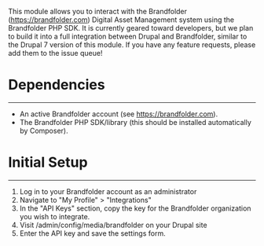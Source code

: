 This module allows you to interact with the Brandfolder
(https://brandfolder.com) Digital Asset Management system using the
Brandfolder PHP SDK. It is currently geared toward developers, but we plan
to build it into a full integration between Drupal and Brandfolder, similar
to the Drupal 7 version of this module.
If you have any feature requests, please add them to the issue queue!


# Dependencies
-------------------------------------------------------------------------------
 - An active Brandfolder account (see https://brandfolder.com).
 - The Brandfolder PHP SDK/library (this should be installed automatically
   by Composer).

# Initial Setup
-------------------------------------------------------------------------------
1. Log in to your Brandfolder account as an administrator
2. Navigate to "My Profile" > "Integrations"
3. In the "API Keys" section, copy the key for the Brandfolder organization you
wish to integrate.
4. Visit /admin/config/media/brandfolder on your Drupal site
5. Enter the API key and save the settings form.
